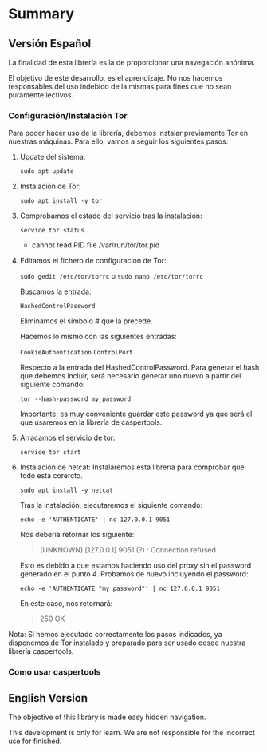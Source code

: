 #   Summary

## Versión Español

La finalidad de esta librería es la de proporcionar una navegación anónima. 

El objetivo de este desarrollo, es el aprendizaje. No nos hacemos responsables del uso indebido de la mismas para fines que no sean puramente lectivos.

### Configuración/Instalación Tor

Para poder hacer uso de la librería, debemos instalar previamente Tor en nuestras máquinas. Para ello, vamos a seguir los siguientes pasos:

1.  Update del sistema:

    ```sudo apt update```

2.  Instalación de Tor:

    ```sudo apt install -y tor```

3.  Comprobamos el estado del servicio tras la instalación:

    ```service tor status```
    * cannot read PID file /var/run/tor/tor.pid

4.  Editamos el fichero de configuración de Tor:

    ```sudo gedit /etc/tor/torrc```
    o
    ```sudo nano /etc/tor/torrc```

    Buscamos la entrada: 
    
    ```HashedControlPassword```

    Eliminamos el símbolo # que la precede. 

    Hacemos lo mismo con las siguientes entradas:

    ```CookieAuthentication```
    ```ControlPort```

    Respecto a la entrada del HashedControlPassword. Para generar el hash que debemos incluir, será necesario generar uno nuevo a partir del siguiente comando:

    ```tor --hash-password my_password```

    Importante: es muy conveniente guardar este password ya que será el que usaremos en la librería de caspertools.

5.  Arracamos el servicio de tor:

    ```service tor start```

6.  Instalación de netcat: Instalaremos esta librería para comprobar que todo está corercto.

    ```sudo apt install -y netcat```

    Tras la instalación, ejecutaremos el siguiente comando:

    ```echo -e 'AUTHENTICATE' | nc 127.0.0.1 9051```

    Nos debería retornar los siguiente:

    >(UNKNOWN) [127.0.0.1] 9051 (?) : Connection refused

    Esto es debido a que estamos haciendo uso del proxy sin el password generado en el punto 4. Probamos de nuevo incluyendo el password:

    ```echo -e 'AUTHENTICATE "my password"' | nc 127.0.0.1 9051```

    En este caso, nos retornará:

    >250 OK

Nota: Si hemos ejecutado correctamente los pasos indicados, ya disponemos de Tor instalado y preparado para ser usado desde nuestra librería caspertools.

### Como usar caspertools




## English Version

The objective of this library is made easy hidden navigation.

This development is only for learn. We are not responsible for the incorrect use for finished.

